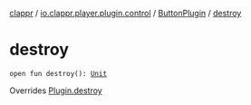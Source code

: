 [clappr](../../index.md) / [io.clappr.player.plugin.control](../index.md) / [ButtonPlugin](index.md) / [destroy](./destroy.md)

# destroy

`open fun destroy(): `[`Unit`](https://kotlinlang.org/api/latest/jvm/stdlib/kotlin/-unit/index.html)

Overrides [Plugin.destroy](../../io.clappr.player.plugin/-plugin/destroy.md)

